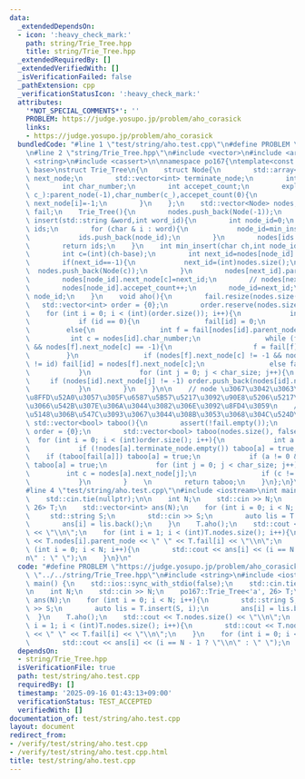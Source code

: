 ```yaml
---
data:
  _extendedDependsOn:
  - icon: ':heavy_check_mark:'
    path: string/Trie_Tree.hpp
    title: string/Trie_Tree.hpp
  _extendedRequiredBy: []
  _extendedVerifiedWith: []
  _isVerificationFailed: false
  _pathExtension: cpp
  _verificationStatusIcon: ':heavy_check_mark:'
  attributes:
    '*NOT_SPECIAL_COMMENTS*': ''
    PROBLEM: https://judge.yosupo.jp/problem/aho_corasick
    links:
    - https://judge.yosupo.jp/problem/aho_corasick
  bundledCode: "#line 1 \"test/string/aho.test.cpp\"\n#define PROBLEM \"https://judge.yosupo.jp/problem/aho_corasick\"\
    \n#line 2 \"string/Trie_Tree.hpp\"\n#include <vector>\n#include <array>\n#include\
    \ <string>\n#include <cassert>\n\nnamespace po167{\ntemplate<const int char_size,int\
    \ base>\nstruct Trie_Tree\n{\n    struct Node{\n        std::array<int, char_size>\
    \ next_node;\n        std::vector<int> terminate_node;\n        int parent_node;\n\
    \        int char_number;\n        int accepet_count;\n        explicit Node(int\
    \ c_):parent_node(-1),char_number(c_),accepet_count(0){\n            for(int i=0;i<char_size;i++)\
    \ next_node[i]=-1;\n        }\n    };\n    std::vector<Node> nodes;\n    std::vector<int>\
    \ fail;\n    Trie_Tree(){\n        nodes.push_back(Node(-1));\n    }\n    std::vector<int>\
    \ insert(std::string &word,int word_id){\n        int node_id=0;\n        std::vector<int>\
    \ ids;\n        for (char & i : word){\n            node_id=min_insert(i,node_id,word_id);\n\
    \            ids.push_back(node_id);\n        }\n        nodes[ids.back()].terminate_node.push_back(word_id);\n\
    \        return ids;\n    }\n    int min_insert(char ch,int node_id,int word_id){\n\
    \        int c=(int)(ch-base);\n        int next_id=nodes[node_id].next_node[c];\n\
    \        if(next_id==-1){\n            next_id=(int)nodes.size();\n          \
    \  nodes.push_back(Node(c));\n        }\n        nodes[next_id].parent_node=node_id;\n\
    \        nodes[node_id].next_node[c]=next_id;\n        // nodes[next_id].accept_node.push_back(word_id);\n\
    \        nodes[node_id].accepet_count++;\n        node_id=next_id;\n        return\
    \ node_id;\n    }\n    void aho(){\n        fail.resize(nodes.size());\n     \
    \   std::vector<int> order = {0};\n        order.reserve(nodes.size());\n    \
    \    for (int i = 0; i < (int)(order.size()); i++){\n            int id = order[i];\n\
    \            if (id == 0){\n                fail[id] = 0;\n            }\n   \
    \         else{\n                int f = fail[nodes[id].parent_node];\n      \
    \          int c = nodes[id].char_number;\n                while (f != fail[f]\
    \ && nodes[f].next_node[c] == -1){\n                    f = fail[f];\n       \
    \         }\n                if (nodes[f].next_node[c] != -1 && nodes[f].next_node[c]\
    \ != id) fail[id] = nodes[f].next_node[c];\n                else fail[id] = 0;\n\
    \            }\n            for (int j = 0; j < char_size; j++){\n           \
    \     if (nodes[id].next_node[j] != -1) order.push_back(nodes[id].next_node[j]);\n\
    \            }\n        }\n    }\n\n    // node \u3067\u3042\u3063\u3066\u3001\
    \u8FFD\u52A0\u3057\u305F\u6587\u5B57\u5217\u3092\u90E8\u5206\u5217\u3068\u3057\
    \u3066\u542B\u307E\u306A\u3044\u3082\u306E\u3092\u8FD4\u3059\n    // aho \u3092\
    \u5148\u306B\u547C\u3093\u3067\u3044\u308B\u3053\u3068\u304C\u524D\u63D0\n   \
    \ std::vector<bool> taboo(){\n        assert(!fail.empty());\n        std::vector<int>\
    \ order = {0};\n        std::vector<bool> taboo(nodes.size(), false);\n      \
    \  for (int i = 0; i < (int)order.size(); i++){\n            int a = order[i];\n\
    \            if (!nodes[a].terminate_node.empty()) taboo[a] = true;\n        \
    \    if (taboo[fail[a]]) taboo[a] = true;\n            if (a != 0 && taboo[nodes[a].parent_node])\
    \ taboo[a] = true;\n            for (int j = 0; j < char_size; j++){\n       \
    \         int c = nodes[a].next_node[j];\n                if (c != -1) order.push_back(c);\n\
    \            }\n        }    \n        return taboo;\n    }\n};\n}\nusing po167::Trie_Tree;\n\
    #line 4 \"test/string/aho.test.cpp\"\n#include <iostream>\nint main() {\n    std::ios::sync_with_stdio(false);\n\
    \    std::cin.tie(nullptr);\n\n    int N;\n    std::cin >> N;\n    po167::Trie_Tree<'a',\
    \ 26> T;\n    std::vector<int> ans(N);\n    for (int i = 0; i < N; i++){\n   \
    \     std::string S;\n        std::cin >> S;\n        auto lis = T.insert(S, i);\n\
    \        ans[i] = lis.back();\n    }\n    T.aho();\n    std::cout << T.nodes.size()\
    \ << \"\\n\";\n    for (int i = 1; i < (int)T.nodes.size(); i++){\n        std::cout\
    \ << T.nodes[i].parent_node << \" \" << T.fail[i] << \"\\n\";\n    }\n    for\
    \ (int i = 0; i < N; i++){\n        std::cout << ans[i] << (i == N - 1 ? \"\\\
    n\" : \" \");\n    }\n}\n"
  code: "#define PROBLEM \"https://judge.yosupo.jp/problem/aho_corasick\"\n#include\
    \ \"../../string/Trie_Tree.hpp\"\n#include <string>\n#include <iostream>\nint\
    \ main() {\n    std::ios::sync_with_stdio(false);\n    std::cin.tie(nullptr);\n\
    \n    int N;\n    std::cin >> N;\n    po167::Trie_Tree<'a', 26> T;\n    std::vector<int>\
    \ ans(N);\n    for (int i = 0; i < N; i++){\n        std::string S;\n        std::cin\
    \ >> S;\n        auto lis = T.insert(S, i);\n        ans[i] = lis.back();\n  \
    \  }\n    T.aho();\n    std::cout << T.nodes.size() << \"\\n\";\n    for (int\
    \ i = 1; i < (int)T.nodes.size(); i++){\n        std::cout << T.nodes[i].parent_node\
    \ << \" \" << T.fail[i] << \"\\n\";\n    }\n    for (int i = 0; i < N; i++){\n\
    \        std::cout << ans[i] << (i == N - 1 ? \"\\n\" : \" \");\n    }\n}"
  dependsOn:
  - string/Trie_Tree.hpp
  isVerificationFile: true
  path: test/string/aho.test.cpp
  requiredBy: []
  timestamp: '2025-09-16 01:43:13+09:00'
  verificationStatus: TEST_ACCEPTED
  verifiedWith: []
documentation_of: test/string/aho.test.cpp
layout: document
redirect_from:
- /verify/test/string/aho.test.cpp
- /verify/test/string/aho.test.cpp.html
title: test/string/aho.test.cpp
---
```

